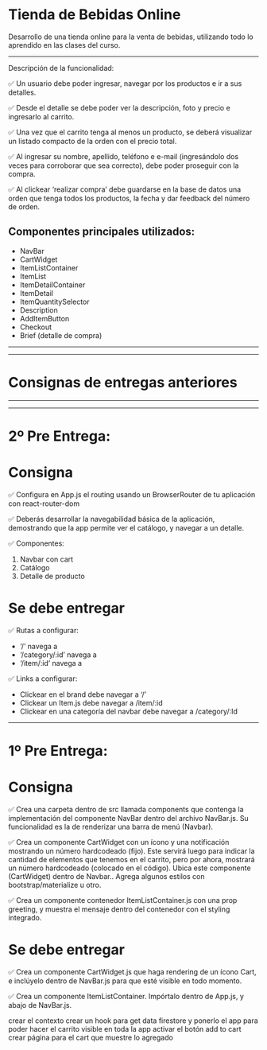 # Tienda de Bebidas Online

Desarrollo de una tienda online para la venta de bebidas, utilizando todo lo aprendido en las clases del curso.

---

Descripción de la funcionalidad:

✅ Un usuario debe poder ingresar, navegar por los productos e ir a sus detalles.

✅ Desde el detalle se debe poder ver la descripción, foto y precio e ingresarlo al carrito.

✅ Una vez que el carrito tenga al menos un producto, se deberá visualizar un listado compacto de la orden con el precio total.

✅ Al ingresar su nombre, apellido, teléfono e e-mail (ingresándolo dos veces para corroborar que sea correcto), debe poder proseguir con la compra.

✅ Al clickear ‘realizar compra’ debe guardarse en la base de datos una orden que tenga todos los productos, la fecha y dar feedback del número de orden.

## Componentes principales utilizados:

- NavBar
- CartWidget
- ItemListContainer
- ItemList
- ItemDetailContainer
- ItemDetail
- ItemQuantitySelector
- Description
- AddItemButton
- Checkout
- Brief (detalle de compra)

---

---

# Consignas de entregas anteriores

---

---

# 2º Pre Entrega:

# Consigna

✅ Configura en App.js el routing usando un BrowserRouter de tu aplicación con react-router-dom

✅ Deberás desarrollar la navegabilidad básica de la aplicación, demostrando que la app permite ver el catálogo, y navegar a un detalle.

✅ Componentes:

1. Navbar con cart
2. Catálogo
3. Detalle de producto

# Se debe entregar

✅ Rutas a configurar:

- ‘/’ navega a <ItemListContainer />
- ‘/category/:id’ navega a <ItemListContainer />
- ‘/item/:id’ navega a <ItemDetailContainer />

✅ Links a configurar:

- Clickear en el brand debe navegar a ‘/’
- Clickear un Item.js debe navegar a /item/:id
- Clickear en una categoría del navbar debe navegar a /category/:Id

---

# 1º Pre Entrega:

# Consigna

✅ Crea una carpeta dentro de src llamada components que contenga la implementación del componente NavBar dentro del archivo NavBar.js. Su funcionalidad es la de renderizar una barra de menú (Navbar).

✅ Crea un componente CartWidget con un ícono y una notificación mostrando un número hardcodeado (fijo). Este servirá luego para indicar la cantidad de elementos que tenemos en el carrito, pero por ahora, mostrará un número hardcodeado (colocado en el código). Ubica este componente (CartWidget) dentro de Navbar.. Agrega algunos estilos con bootstrap/materialize u otro.

✅ Crea un componente contenedor ItemListContainer.js con una prop greeting, y muestra el mensaje dentro del contenedor con el styling integrado.

# Se debe entregar

✅ Crea un componente CartWidget.js que haga rendering de un ícono Cart, e inclúyelo dentro de NavBar.js para que esté visible en todo momento.

✅ Crea un componente ItemListContainer. Impórtalo dentro de App.js, y abajo de NavBar.js.

crear el contexto
crear un hook para get data firestore y ponerlo el app para poder hacer el carrito visible en toda la app
activar el botón add to cart
crear página para el cart que muestre lo agregado
